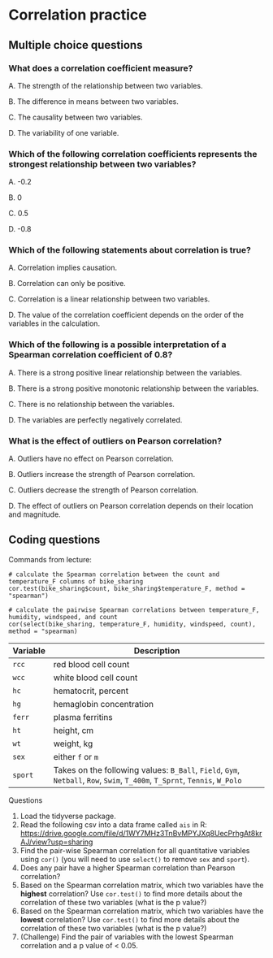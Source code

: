 # Correlation practice

## Multiple choice questions

### What does a correlation coefficient measure?

A. The strength of the relationship between two variables.

B. The difference in means between two variables.

C. The causality between two variables.

D. The variability of one variable.


### Which of the following correlation coefficients represents the strongest relationship between two variables?

A. -0.2

B. 0

C. 0.5

D. -0.8

### Which of the following statements about correlation is true?

A. Correlation implies causation.

B. Correlation can only be positive.

C. Correlation is a linear relationship between two variables.

D. The value of the correlation coefficient depends on the order of the variables in the calculation.

### Which of the following is a possible interpretation of a Spearman correlation coefficient of 0.8?

A. There is a strong positive linear relationship between the variables.

B. There is a strong positive monotonic relationship between the variables.

C. There is no relationship between the variables.

D. The variables are perfectly negatively correlated.

### What is the effect of outliers on Pearson correlation?

A. Outliers have no effect on Pearson correlation.

B. Outliers increase the strength of Pearson correlation.

C. Outliers decrease the strength of Pearson correlation.

D. The effect of outliers on Pearson correlation depends on their location and magnitude.

## Coding questions

Commands from lecture:
```
# calculate the Spearman correlation between the count and temperature_F columns of bike_sharing
cor.test(bike_sharing$count, bike_sharing$temperature_F, method = "spearman")

# calculate the pairwise Spearman correlations between temperature_F, humidity, windspeed, and count
cor(select(bike_sharing, temperature_F, humidity, windspeed, count), method = "spearman)
```

| Variable | Description |
| -- | -- |
| `rcc` | red blood cell count |
| `wcc` | white blood cell count |
| `hc` | hematocrit, percent |
| `hg` | hemaglobin concentration |
| `ferr` | plasma ferritins |
| `ht` | height, cm |
| `wt` | weight, kg|
| `sex` | either `f` or `m` |
| `sport` | Takes on the following values: `B_Ball`, `Field`, `Gym`, `Netball`, `Row`, `Swim`, `T_400m`, `T_Sprnt`, `Tennis`, `W_Polo`|

Questions
1. Load the tidyverse package.
2. Read the following csv into a data frame called `ais` in R: https://drive.google.com/file/d/1WY7MHz3TnBvMPYJXq8UecPrhgAt8krAJ/view?usp=sharing
3. Find the pair-wise Spearman correlation for all quantitative variables using `cor()` (you will need to use `select()` to remove `sex` and `sport`).
4. Does any pair have a higher Spearman correlation than Pearson correlation?
5. Based on the Spearman correlation matrix, which two variables have the **highest** correlation? Use `cor.test()` to find more details about the correlation of these two variables (what is the p value?)
6. Based on the Spearman correlation matrix, which two variables have the **lowest** correlation? Use `cor.test()` to find more details about the correlation of these two variables (what is the p value?)
7. (Challenge) Find the pair of variables with the lowest Spearman correlation and a p value of < 0.05.
